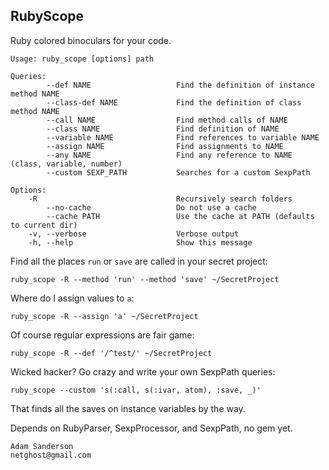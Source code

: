 RubyScope
---------
Ruby colored binoculars for your code.

    Usage: ruby_scope [options] path

    Queries:
            --def NAME                   Find the definition of instance method NAME
            --class-def NAME             Find the definition of class method NAME
            --call NAME                  Find method calls of NAME
            --class NAME                 Find definition of NAME
            --variable NAME              Find references to variable NAME
            --assign NAME                Find assignments to NAME
            --any NAME                   Find any reference to NAME (class, variable, number)
            --custom SEXP_PATH           Searches for a custom SexpPath

    Options:
        -R                               Recursively search folders
            --no-cache                   Do not use a cache
            --cache PATH                 Use the cache at PATH (defaults to current dir)
        -v, --verbose                    Verbose output
        -h, --help                       Show this message
        
Find all the places `run` or `save` are called in your secret project:

    ruby_scope -R --method 'run' --method 'save' ~/SecretProject
    
Where do I assign values to `a`:
    
    ruby_scope -R --assign 'a' ~/SecretProject
    
Of course regular expressions are fair game:

    ruby_scope -R --def '/^test/' ~/SecretProject
    
Wicked hacker? Go crazy and write your own SexpPath queries:

    ruby_scope --custom 's(:call, s(:ivar, atom), :save, _)'

That finds all the saves on instance variables by the way.
    
Depends on RubyParser, SexpProcessor, and SexpPath, no gem yet.

    Adam Sanderson
    netghost@gmail.com